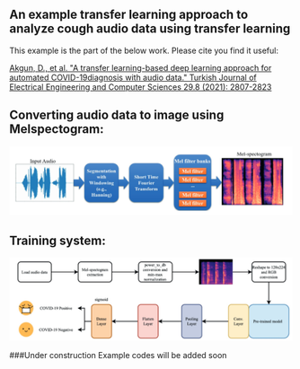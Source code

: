 ## An example transfer learning approach to analyze cough audio data using transfer learning

This example is the part of the below work. Please cite you find it useful:

[Akgun, D., et al. "A transfer learning-based deep learning approach for automated COVID-19diagnosis with audio data." Turkish Journal of Electrical Engineering and Computer Sciences 29.8 (2021): 2807-2823](https://www.researchgate.net/publication/355665145_A_transfer_learning-based_deep_learning_approach_for_automated_COVID-19_diagnosis_with_audio_data)

## Converting audio data to image using Melspectogram:

![alt text](images/audio_to_image.jpg)


## Training system:

![alt text](images/system.jpg)



###Under construction
Example codes will be added soon

